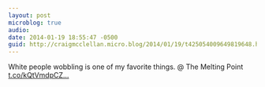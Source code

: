 ```yaml
---
layout: post
microblog: true
audio: 
date: 2014-01-19 18:55:47 -0500
guid: http://craigmcclellan.micro.blog/2014/01/19/t425054009649819648.html
---
```

White people wobbling is one of my favorite things. @ The Melting Point [t.co/kQtVmdpCZ...](http://t.co/kQtVmdpCZd)
